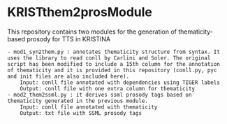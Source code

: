 # KRISTthem2prosModule

This repository contains two modules for the generation of thematicity-based prosody for TTS in KRISTINA

    - mod1_syn2them.py : annotates thematicity structure from syntax. It uses the library to read conll by Carlini and Soler. The original script has been modified to include a 15th column for the annotation of thematicity and it is provided in this repository (conll.py, pyc and init files are also included here).
        Input: conll file annotated with dependencies using TIGER labels
        Output: conll file with one extra column for thematicity
    - mod2_them2ssml.py : it derives ssml prosody tags based on thematicity generated in the previous module.
        Input: conll file annotated with thematicity
        Output: txt file with SSML prosody tags
